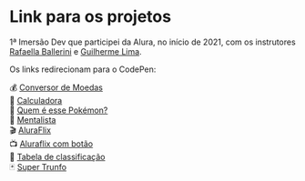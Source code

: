 # Link para os projetos
1ª Imersão Dev que participei da Alura, no início de 2021, com os instrutores <a href="https://github.com/rafaballerini">Rafaella Ballerini</a> e <a href="https://github.com/guilhermeonrails">Guilherme Lima</a>.

Os links redirecionam para o CodePen: 

💰 <a href="https://codepen.io/geborba19/pen/eYgYzPR" target="_blank">Conversor de Moedas</a><br>
📇 <a href="https://codepen.io/geborba19/pen/abpzqVo">Calculadora </a><br>
👀 <a href="https://codepen.io/geborba19/pen/jOyEzwg">Quem é esse Pokémon?</a><br>
🔮 <a href="https://codepen.io/geborba19/pen/ExZjGpQ">Mentalista </a><br>
🎬 <a href="https://codepen.io/geborba19/pen/eYgpqMB">AluraFlix</a><br>
        📺 <a href="https://codepen.io/geborba19/pen/yLgazjY">Aluraflix com botão</a><br>
🥇 <a href="https://codepen.io/geborba19/pen/ZELXJPW">Tabela de classificação</a><br>
🃏 <a href="https://codepen.io/geborba19/pen/VwrpoJj">Super Trunfo</a><br>

